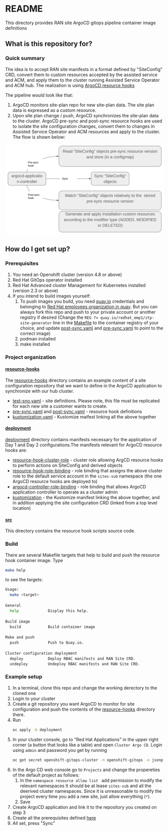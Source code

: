 # README #

This directory provides RAN site ArgoCD gitops pipeline container image definitions

## What is this repository for? ##
### Quick summary ###

The idea is to accept RAN site manifests in a format defined by "SiteConfig" CRD, convert them to custom resources accepted by the assisted service and ACM, and apply them to the cluster running Assisted Service Operator and ACM hub.
The realization is using [ArgoCD resource hooks](https://argoproj.github.io/argo-cd/user-guide/resource_hooks/)

The pipeline would look like that:
1. ArgoCD monitors site-plan repo for new site-plan data. The site plan data is expressed as a custom resource.
2. Upon site plan change / push, ArgoCD synchronizes the site-plan data to the cluster. ArgoCD pre-sync and post-sync resource hooks are used to isolate the site configuration changes, convert them to changes in Assisted Service Operator and ACM resources and apply to the cluster.
The flow is shown below:

<img src="assets/flow.png" width=800>

## How do I get set up? ##
### Prerequisites ###
1. You need an Openshift cluster (version 4.8 or above)
2. Red Hat GitOps operator installed
3. Red Hat Advanced cluster Management for Kubernetes installed (version 2.3 or above)
4. If you intend to build images yourself:
   1. To push images you build, you need [quay.io](quay.io) credentials and belonging to [Red Hat employees organization in quay](https://quay.io/organization/redhat_emp1). But you can always fork this repo and push to your private account or another registry if desired  (Change the `REG ?= quay.io/redhat_emp1/ztp-site-generator` line in the [Makefile](Makefile) to the container registry of your choice, and update [post-sync.yaml](../gitops-subscriptions/argocd/resource-hook-example/post-sync.yaml) and [pre-sync.yaml](../gitops-subscriptions/argocd/resource-hook-example/pre-sync.yaml) to point to the correct image)
   2. podman installed
   3. make installed

### Project organization ###
#### [resource-hooks](../gitops-subscriptions/argocd/resource-hook-example) ####
The [resource-hooks](../gitops-subscriptions/argocd/resource-hook-example) directory contains an example content of a site configuration repository that we want to define in the ArgoCD application to synchronize with our hub cluster.
- [test-sno.yaml](../gitops-subscriptions/argocd/resource-hook-example/test-sno.yaml) - site definitions. Please note, this file must be replicated for each new site a customer wants to create.
- [pre-sync.yaml](../gitops-subscriptions/argocd/resource-hook-example/pre-sync.yaml) and [post-sync.yaml](../gitops-subscriptions/argocd/resource-hook-example/post-sync.yaml) - resource hook definitions
- [kustomization.yaml](../gitops-subscriptions/argocd/resource-hook-example/kustomization.yaml) - Kustomize maifest linking all the above together

#### [deployment](../gitops-subscriptions/argocd/deployment) ####
[deployment](../gitops-subscriptions/argocd/deployment) directory contains manifests necessary for the application of Day 1 and Day 2 configurations.The manifests relevant for ArgoCD resource hooks are:
- [resource-hook-cluster-role](../gitops-subscriptions/argocd/deployment/resource-hook-cluster-role.yaml) - cluster role allowing ArgCD resource hooks to perform actions on SiteConfig and derived objects
- [resource-hook-role-binding](../gitops-subscriptions/argocd/deployment/resource-hook-role-binding.yaml) - role binding that assigns the above cluster role to the default service account in the `sites-sub` namespace (the one ArgoCD resource hooks are deployed to)
- [argocd-controller-role-binding](../gitops-subscriptions/argocd/deployment/gitops-cluster-rolebinding.yaml) - role binding that allows ArgoCD application controller to operate as a cluster admin
- [kustomization](../gitops-subscriptions/argocd/deployment/kustomization.yaml) - the Kustomize manifest linking the above together, and in addition applying the site configuration CRD (linked from a top level location)

#### [src](src) ####
This directory contains the resource hook scripts source code.

### Build ###
There are several Makefile targets that help to build and push the resource hook container image.
Type 
```bash
make help
```
to see the targets:

```bash
Usage:
  make <target>

General
  help             Display this help.

Build image
  build            Build container image

Make and push
  push             Push to Quay.io.

Cluster configuration deployment
  deploy           Deploy RBAC manifests and RAN Site CRD.
  undeploy         Undeploy RBAC manifests and RAN Site CRD.
```

### Example setup ###
1. In a terminal, clone this repo and change the working derectory to the cloned one
2. Login to your cluster
3. Create a git repository you want ArgoCD to monitor for site configuration and push the contents of the [resource-hooks](resource-hooks) directory there.
4. Run 
   ```bash
   oc apply -k deployment
   ```
5. In your cluster console, go to "Red Hat Applications" in the upper right corner (a button that looks like a table) and open `Cluster Argo CD`. Login using `admin` and password you get by running 
    ```bash
    oc get secret openshift-gitops-cluster -n openshift-gitops -o jsonpath='{.data.admin\.password}' | base64 -d
    ```
6. In the Argo CD web console go to `Projects` and change the propereties of the default project as follows:
   1. In the `namespace resource allow list ` add permission to modify the relevant namespaces It should be at lease `sites-sub` and all the deerived cluster namespaces. Since it is unreasonable to modify the project every time you add a new site, just allow everything (`*`).
   2. Save
7. Create ArgoCD application and link it to the repository you created on step 3
8. Create all the prerequisites defined [here](../ran-site-plan-crd/README.md)
9. All set, press "Sync" 